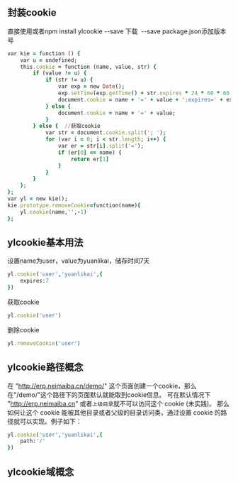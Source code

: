 封装cookie
------

直接使用或者npm install ylcookie --save 下载  --save package.json添加版本号

```ruby
var kie = function () {
    var u = undefined;
    this.cookie = function (name, value, str) {
        if (value != u) {
            if (str != u) {
                var exp = new Date();
                exp.setTime(exp.getTime() + str.expires * 24 * 60 * 60 * 1000);
                document.cookie = name + '=' + value + ';expires=' + exp.toGMTString()+';path='+str.path+';domain='+str.domain;
            } else {
                document.cookie = name + '=' + value;
            }
        } else {  //获取cookie
            var str = document.cookie.split('; ');
            for (var i = 0; i < str.length; i++) {
                var er = str[i].split('=');
                if (er[0] == name) {
                    return er[1]
                }
            }
        }
    };
};
var yl = new kie();
kie.prototype.removeCookie=function(name){
    yl.cookie(name,'',-1)
};
```

ylcookie基本用法
------

设置name为user，value为yuanlikai，储存时间7天

```ruby
yl.cookie('user','yuanlikai',{
    expires:7
}) 
```

获取cookie

```ruby
yl.cookie('user') 
```

删除cookie

```ruby
yl.removeCookie('user') 
```

ylcookie路径概念
------

在 "http://erp.neimaiba.cn/demo/" 这个页面创建一个cookie，那么在"/demo/"这个路径下的页面默认就能取到cookie信息。
可在默认情况下 "http://erp.neimaiba.cn" 或者`上级目录`就不可以访问这个 cookie (未实践)。
那么如何让这个 cookie 能被其他目录或者父级的目录访问类，通过设置 cookie 的路径就可以实现。例子如下：

```ruby
yl.cookie('user','yuanlikai',{
    path:'/'
}) 
```

ylcookie域概念
------
    
